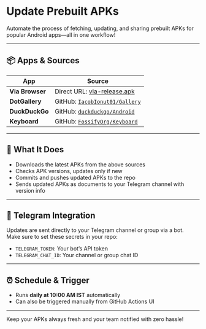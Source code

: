 # Update Prebuilt APKs

Automate the process of fetching, updating, and sharing prebuilt APKs for popular Android apps—all in one workflow!

---

## 📦 Apps & Sources

| App            | Source                                                                |
|----------------|-----------------------------------------------------------------------|
| **Via Browser** | Direct URL: [via-release.apk](https://res.viayoo.com/v1/via-release.apk) |
| **DotGallery**  | GitHub: [`IacobIonut01/Gallery`](https://github.com/IacobIonut01/Gallery)   |
| **DuckDuckGo**  | GitHub: [`duckduckgo/Android`](https://github.com/duckduckgo/Android)        |
| **Keyboard**    | GitHub: [`FossifyOrg/Keyboard`](https://github.com/FossifyOrg/Keyboard)      |

---

## 🚀 What It Does

- Downloads the latest APKs from the above sources  
- Checks APK versions, updates only if new  
- Commits and pushes updated APKs to the repo  
- Sends updated APKs as documents to your Telegram channel with version info  

---

## 📲 Telegram Integration

Updates are sent directly to your Telegram channel or group via a bot.  
Make sure to set these secrets in your repo:  

- `TELEGRAM_TOKEN`: Your bot’s API token  
- `TELEGRAM_CHAT_ID`: Your channel or group chat ID  

---

## ⏰ Schedule & Trigger

- Runs **daily at 10:00 AM IST** automatically  
- Can also be triggered manually from GitHub Actions UI  

---

Keep your APKs always fresh and your team notified with zero hassle!
